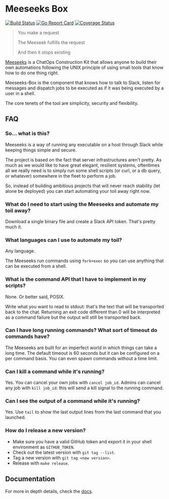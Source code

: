 # Meeseeks Box

[![Build Status](https://travis-ci.org/yakshaving.art/meeseeks-box.svg?branch=master)](https://travis-ci.org/yakshaving.art/meeseeks-box) [![Go Report Card](http://goreportcard.com/badge/gitlab.com/yakshaving.art/meeseeks-box)](https://goreportcard.com/report/gitlab.com/yakshaving.art/meeseeks-box) [![Coverage Status](https://coveralls.io/repos/github/yakshaving.art/meeseeks-box/badge.svg?branch=master&service=github)](https://coveralls.io/github/yakshaving.art/meeseeks-box?branch=master&service=github)

> You make a request
>
> The Meeseek fulfills the request
>
> And then it stops existing

[Meeseeks](https://gitlab.com/yakshaving.art/) is a ChatOps Construction Kit that allows anyone to build their own automations following the UNIX principle of using small tools that know how to do one thing right.

Meeseeks-Box is the component that knows how to talk to Slack, listen for messages and dispatch jobs to be executed as if it was being executed by a user in a shell.

The core tenets of the tool are simplicity, security and flexibility.


## FAQ

### So... what is this?

Meeseeks is a way of running any executable on a host through Slack while keeping things simple and secure.

The project is based on the fact that server infrastructures aren't pretty. As much as we would like to have great elegant, resilient systems, oftentimes all we really need is to simply run some shell scripts (or curl, or a db query, or whatever) somewhere in the fleet to perform a job.

So, instead of building ambitious projects that will never reach stability (let alone be deployed) you can start automating your toil away right now.

### What do I need to start using the Meeseeks and automate my toil away?

Download a single binary file and create a Slack API token. That's pretty much it.

### What languages can I use to automate my toil?

Any language.

The Meeseeks run commands using `fork+exec` so you can use anything that can be executed from a shell.

### What is the command API that I have to implement in my scripts?

None. Or better said, POSIX.

Write what you want to read to stdout: that's the text that will be transported back to the chat. Returning an exit code different than 0 will be interpreted as a command failure but the output will still be transported back.

### Can I have long running commands? What sort of timeout do commands have?

The Meeseeks are built for an imperfect world in which things can take a long time. The default timeout is 60 seconds but it can be configured on a per command basis. You can even spawn commands without a time limit.

### Can I kill a command while it's running?

Yes. You can cancel your own jobs with `cancel job_id`. Admins can cancel any job with `kill job_id`: this will send a kill signal to the running command.

### Can I see the output of a command while it's running?

Yes. Use `tail` to show the last output lines from the last command that you launched.

### How do I release a new version?

* Make sure you have a valid GitHub token and export it in your shell environment as `GITHUB_TOKEN`.
* Check out the latest version with `git tag --list`.
* Tag a new version with `git tag <new version>`.
* Release with `make release`.

## Documentation

For more in depth details, check the [docs](https://yakshaving.art.github.io/meeseeks-box/).
